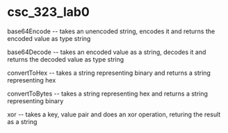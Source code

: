 # csc_323_lab0
base64Encode -- takes an unencoded string, encodes it and returns the encoded value as type string

base64Decode -- takes an encoded value as a string, decodes it and returns the decoded value as type string

convertToHex -- takes a string representing binary and returns a string representing hex

convertToBytes -- takes a string representing hex and returns a string representing binary

xor -- takes a key, value pair and does an xor operation, returing the result as a string
